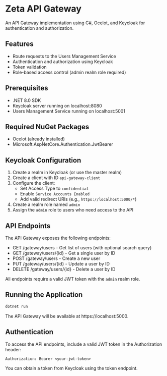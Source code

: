 # Zeta API Gateway

An API Gateway implementation using C#, Ocelot, and Keycloak for authentication and authorization.

## Features

- Route requests to the Users Management Service
- Authentication and authorization using Keycloak
- Token validation
- Role-based access control (admin realm role required)

## Prerequisites

- .NET 8.0 SDK
- Keycloak server running on localhost:8080
- Users Management Service running on localhost:5001

## Required NuGet Packages

- Ocelot (already installed)
- Microsoft.AspNetCore.Authentication.JwtBearer

## Keycloak Configuration

1. Create a realm in Keycloak (or use the master realm)
2. Create a client with ID `api-gateway-client`
3. Configure the client:
   - Set Access Type to `confidential`
   - Enable `Service Accounts Enabled`
   - Add valid redirect URIs (e.g., `https://localhost:5000/*`)
4. Create a realm role named `admin`
5. Assign the `admin` role to users who need access to the API

## API Endpoints

The API Gateway exposes the following endpoints:

- GET /gateway/users - Get list of users (with optional search query)
- GET /gateway/users/{id} - Get a single user by ID
- POST /gateway/users - Create a new user
- PUT /gateway/users/{id} - Update a user by ID
- DELETE /gateway/users/{id} - Delete a user by ID

All endpoints require a valid JWT token with the `admin` realm role.

## Running the Application

```bash
dotnet run
```

The API Gateway will be available at https://localhost:5000.

## Authentication

To access the API endpoints, include a valid JWT token in the Authorization header:

```
Authorization: Bearer <your-jwt-token>
```

You can obtain a token from Keycloak using the token endpoint.
